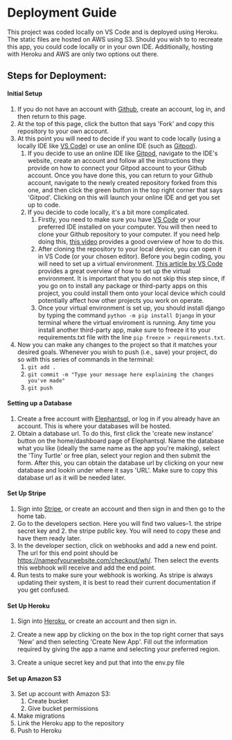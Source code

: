 # Deployment Guide

This project was coded locally on VS Code and is deployed using Heroku. The static files are hosted on AWS using S3. Should you wish to to recreate this app, you could code locally or in your own IDE. Additionally, hosting with Heroku and AWS are only two options out there. 

## Steps for Deployment:
#### Initial Setup
1. If you do not have an account with [Github](https://github.com/), create an account, log in, and then return to this page.
2. At the top of this page, click the button that says 'Fork' and copy this repository to your own account.
3. At this point you will need to decide if you want to code locally (using a locally IDE like [VS Code](https://code.visualstudio.com/)) or use an online IDE (such as [Gitpod](https://www.gitpod.io/)).
   1. If you decide to use an online IDE like [Gitpod](https://www.gitpod.io/), navigate to the IDE's website, create an account and follow all the instructions they provide on how to connect your Gitpod account to your Github account. Once you have done this, you can return to your Github account, navigate to the newly created repository forked from this one, and then click the green button in the top right corner that says 'Gitpod'. Clicking on this will launch your online IDE and get you set up to code.
   2. If you decide to code locally, it's a bit more complicated. 
      1. Firstly, you need to make sure you have [VS Code](https://code.visualstudio.com/) or your preferred IDE installed on your computer. You will then need to clone your Github repository to your computer. If you need help doing this, [this video](https://www.youtube.com/watch?v=icfevBYas9s&ab_channel=LearnToCode) provides a good overview of how to do this.
      2. After cloning the repository to your local device, you can open it in VS Code (or your chosen editor). Before you begin coding, you will need to set up a virtual environment. [This article by VS Code](https://code.visualstudio.com/docs/python/environments) provides a great overview of how to set up the virtual environment. It is important that you do not skip this step since, if you go on to install any package or third-party apps on this project, you could install them onto your local device which could potentially affect how other projects you work on operate.
      3. Once your virtual environment is set up, you should install django by typing the command `python -m pip install Django` in your terminal where the virtual enviroment is running. Any time you install another third-party app, make sure to freeze it to your requirements.txt file with the line `pip freeze > requirements.txt`.
4. Now you can make any changes to the project so that it matches your desired goals. Whenever you wish to push (i.e., save) your project, do so with this series of commands in the terminal:
   1. `git add .`
   2. `git commit -m "Type your message here explaining the changes you've made"`
   3. `git push`

#### Setting up a Database
1. Create a free account with [Elephantsql](https://www.elephantsql.com/), or log in if you already have an account. This is where your databases will be hosted.
2. Obtain a database url. To do this, first click the 'create new instance' button on the home/dashboard page of Elephantsql. Name the database what you like (ideally the same name as the app you're making), select the 'Tiny Turtle' or free plan, select your region and then submit the form. After this, you can obtain the database url by clicking on your new database and lookin under where it says 'URL'. Make sure to copy this database url as it will be needed later.

#### Set Up Stripe
1. Sign into [Stripe](https://dashboard.stripe.com/login), or create an account and then sign in and then go to the home tab.
2. Go to the developers section. Here you will find two values–1. the stripe secret key and 2. the stripe public key. You will need to copy these and have them ready later.
3. In the developer section, click on webhooks and add a new end point. The url for this end point should be https://nameofyourwebsite.com/checkout/wh/. Then select the events this webhook will receive and add the end point.
4. Run tests to make sure your webhook is working. As stripe is always updating their system, it is best to read their current documentation if you get confused.


#### Set Up Heroku
1. Sign into [Heroku](https://www.heroku.com/home), or create an account and then sign in.
2. Create a new app by clicking on the box in the top right corner that says 'New' and then selecting 'Create New App'. Fill out the information required by giving the app a name and selecting your preferred region.

3. Create a unique secret key and put that into the env.py file




#### Set up Amazon S3
3. Set up account with Amazon S3:
   1. Create bucket
   2. Give bucket permissions 
4.  Make migrations
5.  Link the Heroku app to the repository
6.  Push to Heroku